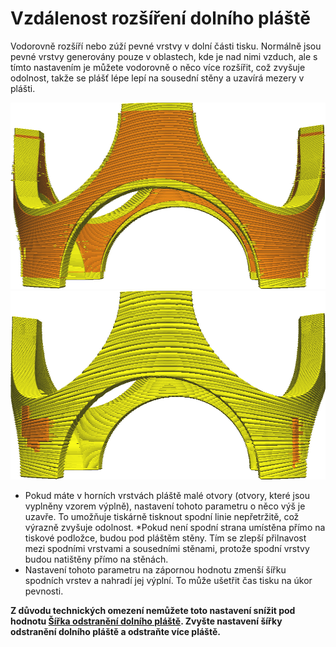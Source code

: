Vzdálenost rozšíření dolního pláště
====
Vodorovně rozšíří nebo zúží pevné vrstvy v dolní části tisku. Normálně jsou pevné vrstvy generovány pouze v oblastech, kde je nad nimi vzduch, ale s tímto nastavením je můžete vodorovně o něco více rozšířit, což zvyšuje odolnost, takže se plášť lépe lepí na sousední stěny a uzavírá mezery v plášti.

![Jak pláště (žluté části) normálně vypadají](../../../articles/images/skin_preshrink_original.png)
![Pláště rozšířeny o 1 mm](../../../articles/images/expand_skins_expand_distance_1mm.png)

* Pokud máte v horních vrstvách pláště malé otvory (otvory, které jsou vyplněny vzorem výplně), nastavení tohoto parametru o něco výš je uzavře. To umožňuje tiskárně tisknout spodní linie nepřetržitě, což výrazně zvyšuje odolnost.
*Pokud není spodní strana umístěna přímo na tiskové podložce, budou pod pláštěm stěny. Tím se zlepší přilnavost mezi spodními vrstvami a sousedními stěnami, protože spodní vrstvy budou natištěny přímo na stěnách.
* Nastavení tohoto parametru na zápornou hodnotu zmenší šířku spodních vrstev a nahradí jej výplní. To může ušetřit čas tisku na úkor pevnosti.

**Z důvodu technických omezení nemůžete toto nastavení snížit pod hodnotu [Šířka odstranění dolního pláště](bottom_skin_preshrink.md). Zvyšte nastavení šířky odstranění dolního pláště a odstraňte více pláště.**